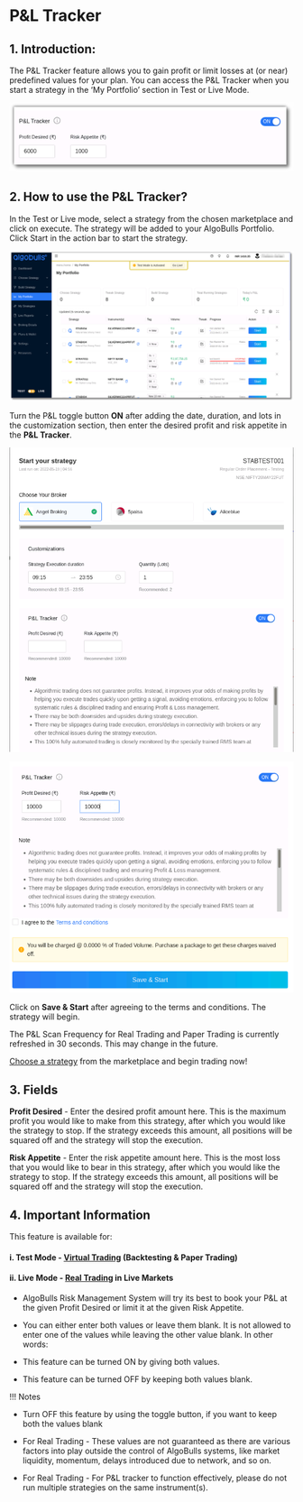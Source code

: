 # P&L Tracker

## 1. Introduction: 

The P&L Tracker feature allows you to gain profit or limit losses at (or near) predefined values for your plan. You can access the P&L Tracker when you start a strategy in the ‘My Portfolio’ section in Test or Live Mode. 

![pnltracker](imgs/pnl_tracker3.png)

## 2. How to use the P&L Tracker?

In the Test or Live mode, select a strategy from the chosen marketplace and click on execute. The strategy will be added to your AlgoBulls Portfolio. Click Start in the action bar to start the strategy. 

![pnltracker](imgs/pnl_tracker1.png)

Turn the P&L toggle button **ON** after adding the date, duration, and lots in the customization section, then enter the desired profit and risk appetite in the **P&L Tracker**.

![pnltracker](imgs/pnl_tracker_4.png)

![pnltracker](imgs/pnl_tracker1_5.png)

Click on **Save & Start** after agreeing to the terms and conditions. The strategy will begin. 

The P&L Scan Frequency for Real Trading and Paper Trading is currently refreshed in 30 seconds. This may change in the future.

[Choose a strategy](https://app.algobulls.com/marketplace) from the marketplace and begin trading now! 


## 3. Fields


**Profit Desired** - Enter the desired profit amount here. This is the maximum profit you would like to make from this strategy, after which you would like the strategy to stop. If the strategy exceeds this amount, all positions will be squared off and the strategy will stop the execution. 

**Risk Appetite** - Enter the risk appetite amount here. This is the most loss that you would like to bear in this strategy, after which you would like the strategy to stop.  If the strategy exceeds this amount, all positions will be squared off and the strategy will stop the execution. 


## 4. Important Information 

This feature is available for:

#### i. Test Mode -  [Virtual Trading](https://algobulls.github.io/algobulls_help_site_dev/member/virtual-trading.html) (Backtesting & Paper Trading)
#### ii. Live Mode - [Real Trading](https://algobulls.github.io/algobulls_help_site_dev/member/live-trading.html) in Live Markets 

* AlgoBulls Risk Management System will try its best to book your P&L at the given Profit Desired or limit it at the given Risk Appetite.

* You can either enter both values or leave them blank. It is not allowed to enter one of the values while leaving the other value blank. In other words:

* This feature can be turned ON by giving both values.
* This feature can be turned OFF by keeping both values blank.


!!!  Notes 
* Turn OFF this feature by using the toggle button, if you want to keep both the values blank 

* For Real Trading - These values are not guaranteed as there are various factors into play outside the control of AlgoBulls systems, like market liquidity, momentum, delays introduced due to network, and so on.

* For Real Trading - For P&L tracker to function effectively, please do not run multiple strategies on the same instrument(s).

